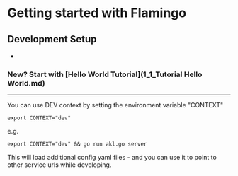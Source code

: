 # Getting started with Flamingo

## Development Setup

* 


### New? Start with [Hello World Tutorial](1_1_Tutorial Hello World.md)

---

You can use DEV context by setting the environment variable "CONTEXT"

```
export CONTEXT="dev"
```


e.g.

```
export CONTEXT="dev" && go run akl.go server
```

This will load additional config yaml files - and you can use it to point to other service urls while developing.
